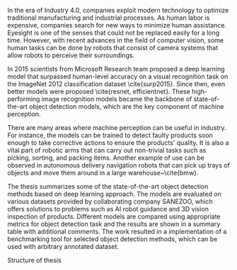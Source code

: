 In the era of Industry 4.0, companies exploit modern technology to optimize traditional manufacturing and industrial processes. As human labor is expensive, companies search for new ways to minimize human assistance. Eyesight is one of the senses that could not be replaced easily for a long time. However, with recent advances in the field of computer vision, some human tasks can be done by robots that consist of camera systems that allow robots to perceive their surroundings. 

In 2015 scientists from Microsoft Research team proposed a deep learning model that surpassed human-level accuracy on a visual recognition task on the ImageNet 2012 classification dataset \cite{surp2015}. Since then, even better models were proposed \cite{resnet, efficientnet}. These high-performing image recognition models became the backbone of state-of-the-art object detection models, which are the key component of machine perception.

There are many areas where machine perception can be useful in industry. For instance, the models can be trained to detect faulty products soon enough to take corrective actions to ensure the products' quality. It is also a vital part of robotic arms that can carry out non-trivial tasks such as picking, sorting, and packing items. Another example of use can be observed in autonomous delivery navigation robots that can pick up trays of objects and move them around in a large warehouse~\cite{bmw}. 

The thesis summarizes some of the state-of-the-art object detection methods based on deep learning approach. The models are evaluated on various datasets provided by collaborating company SANEZOO, which offers solutions to problems such as AI robot guidance and 3D vision inspection of products. Different models are compared using appropriate metrics for object detection task and the results are shown in a summary table with additional comments. The work resulted in a implementation of a benchmarking tool for selected object detection methods, which can be used with arbitrary annotated dataset.

Structure of thesis